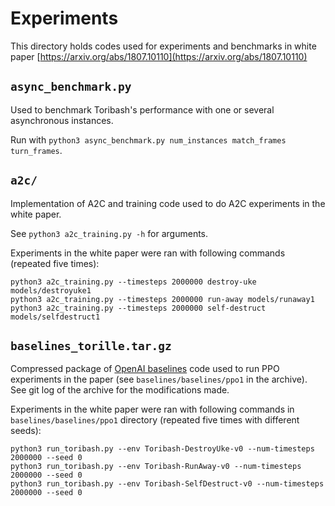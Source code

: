 # Experiments

This directory holds codes used for experiments and benchmarks in white paper [https://arxiv.org/abs/1807.10110](https://arxiv.org/abs/1807.10110)

## `async_benchmark.py`

Used to benchmark Toribash's performance with one or several asynchronous instances.

Run with `python3 async_benchmark.py num_instances match_frames turn_frames`.

## `a2c/`

Implementation of A2C and training code used to do A2C experiments in the white paper. 

See `python3 a2c_training.py -h` for arguments.

Experiments in the white paper were ran with following commands (repeated five times):

```
python3 a2c_training.py --timesteps 2000000 destroy-uke models/destroyuke1
python3 a2c_training.py --timesteps 2000000 run-away models/runaway1
python3 a2c_training.py --timesteps 2000000 self-destruct models/selfdestruct1
```

## `baselines_torille.tar.gz`

Compressed package of [OpenAI baselines](https://github.com/openai/baselines/) code used to run PPO experiments in the paper (see `baselines/baselines/ppo1` in the archive). See git log of the archive for the modifications made. 

Experiments in the white paper were ran with following commands in `baselines/baselines/ppo1` directory (repeated five times with different seeds):
```
python3 run_toribash.py --env Toribash-DestroyUke-v0 --num-timesteps 2000000 --seed 0
python3 run_toribash.py --env Toribash-RunAway-v0 --num-timesteps 2000000 --seed 0
python3 run_toribash.py --env Toribash-SelfDestruct-v0 --num-timesteps 2000000 --seed 0
```

